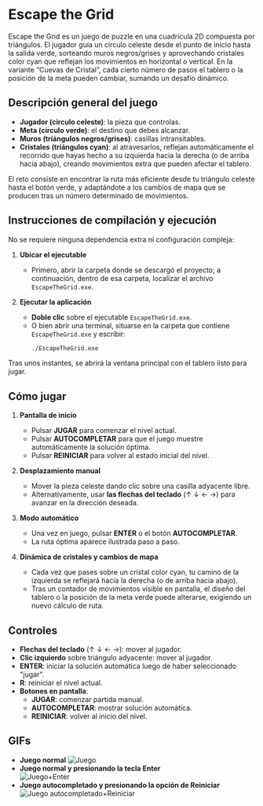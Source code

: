 # Escape the Grid

Escape the Grid es un juego de puzzle en una cuadrícula 2D compuesta por triángulos. El jugador guía un circulo celeste desde el punto de inicio hasta la salida verde, sorteando muros negros/grises y aprovechando cristales color cyan que reflejan los movimientos en horizontal o vertical. En la variante “Cuevas de Cristal”, cada cierto número de pasos el tablero o la posición de la meta pueden cambiar, sumando un desafío dinámico.

## Descripción general del juego

- **Jugador (circulo celeste)**: la pieza que controlas.  
- **Meta (circulo verde)**: el destino que debes alcanzar.  
- **Muros (triángulos negros/grises)**: casillas intransitables.  
- **Cristales (triángulos cyan)**: al atravesarlos, reflejan automáticamente el recorrido que hayas hecho a su izquierda hacia la derecha (o de arriba hacia abajo), creando movimientos extra que pueden afectar el tablero.

El reto consiste en encontrar la ruta más eficiente desde tu triángulo celeste hasta el botón verde, y adaptándote a los cambios de mapa que se producen tras un número determinado de movimientos.

## Instrucciones de compilación y ejecución

No se requiere ninguna dependencia extra ni configuración compleja:

1. **Ubicar el ejecutable**  
   - Primero, abrir la carpeta donde se descargó el proyecto; a continuación, dentro de esa carpeta, localizar el archivo `EscapeTheGrid.exe`.
     
3. **Ejecutar la aplicación**  
   - **Doble clic** sobre el ejecutable `EscapeTheGrid.exe`.  
   - O bien abrir una terminal, situarse en la carpeta que contiene `EscapeTheGrid.exe` y escribir:
     ```bash
     ./EscapeTheGrid.exe
     ```
  Tras unos instantes, se abrirá la ventana principal con el tablero listo para jugar.

## Cómo jugar

1. **Pantalla de inicio**  
   - Pulsar **JUGAR** para comenzar el nivel actual.  
   - Pulsar **AUTOCOMPLETAR** para que el juego muestre automáticamente la solución óptima.  
   - Pulsar **REINICIAR** para volver al estado inicial del nivel.

2. **Desplazamiento manual**  
   - Mover la pieza celeste dando clic sobre una casilla adyacente libre.  
   - Alternativamente, usar **las flechas del teclado** (↑ ↓ ← →) para avanzar en la dirección deseada.

3. **Modo automático**  
   - Una vez en juego, pulsar **ENTER** o el botón **AUTOCOMPLETAR**.  
   - La ruta óptima aparece ilustrada paso a paso.

4. **Dinámica de cristales y cambios de mapa**  
   - Cada vez que pases sobre un cristal color cyan, tu camino de la izquierda se reflejará hacia la derecha (o de arriba hacia abajo).  
   - Tras un contador de movimientos visible en pantalla, el diseño del tablero o la posición de la meta verde puede alterarse, exigiendo un nuevo cálculo de ruta.

## Controles

- **Flechas del teclado** (↑ ↓ ← →): mover al jugador.  
- **Clic izquierdo** sobre triángulo adyacente: mover al jugador.  
- **ENTER**: iniciar la solución automática luego de haber seleccionado "jugar".  
- **R**: reiniciar el nivel actual.  
- **Botones en pantalla**:  
  - **JUGAR**: comenzar partida manual.  
  - **AUTOCOMPLETAR**: mostrar solución automática.  
  - **REINICIAR**: volver al inicio del nivel.
 
## GIFs

- **Juego normal**
  ![Juego](https://media.giphy.com/media/McJuiH1q4aQjDzNJlS/giphy.gif)
- **Juego normal y presionando la tecla Enter**  
  ![Juego+Enter](https://media.giphy.com/media/gpOtJrjBl01hYA9x9n/giphy.gif)
- **Juego autocompletado y presionando la opción de Reiniciar**
  ![Juego autocompletado+Reiniciar](https://media.giphy.com/media/ksCOxPhj2aioOwfPuO/giphy.gif)   


